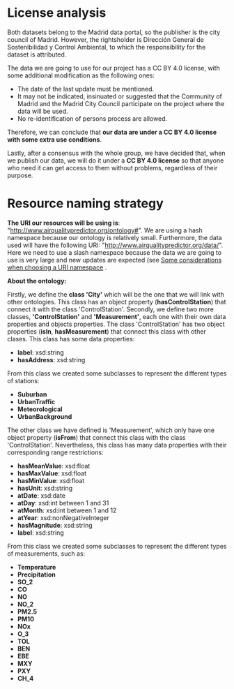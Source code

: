 # License analysis
Both datasets belong to the Madrid data portal, so the publisher is the city council of Madrid.
However, the rightsholder is Dirección General de Sostenibilidad y Control Ambiental, to which the responsibility for 
the dataset is attributed.

The data we are going to use for our project has a CC BY 4.0 license, with some additional modification as the 
following ones:
* The date of the last update must be mentioned.
* It may not be indicated, insinuated or suggested that the Community of Madrid and the Madrid City Council participate 
on the project where the data will be used.
* No re-identification of persons process are allowed.

Therefore, we can conclude that **our data are under a CC BY 4.0 license with some extra use conditions**.

Lastly, after a consensus with the whole group, we have decided that, when we publish our data, we will do it under a 
**CC BY 4.0 license** so that anyone who need it can get access to them without problems, regardless of their purpose.

# Resource naming strategy
**The URI our resources will be using is**: "http://www.airqualitypredictor.org/ontology#". We are using a hash namespace
because our ontology is relatively small. Furthermore, the data used will have the following URI:
"http://www.airqualitypredictor.org/data/". Here we need to use a slash namespace because the data we are going to use
is very large and new updates are expected (see 
[Some considerations when choosing a URI namespace](https://www.w3.org/2001/sw/BestPractices/VM/http-examples/2006-01-18/) .

**About the ontology:**

Firstly, we define the **class 'City'** which will be the one that we will link with other ontologies. This class has 
an object property (**hasControlStation**) that connect it with the class 'ControlStation'.
Secondly, we define two more classes, **'ControlStation'** and **'Measurement'**, each one with their own data properties 
and objects properties.
The class 'ControlStation' has two object properties (**isIn**, **hasMeasurement**) that connect this class with other 
clases. 
This class has some data properties:
* **label**:        xsd:string
* **hasAddress**:        xsd:string

From this class we created some subclasses to represent the different types of stations:
* **Suburban**
* **UrbanTraffic**
* **Meteorological**
* **UrbanBackground**

The other class we have defined is 'Measurement', which only have one object property (**isFrom**) that connect this
class with the class 'ControlStation'. Nevertheless, this class has many data properties with their corresponding range 
restrictions:
* **hasMeanValue**:        xsd:float
* **hasMaxValue**:         xsd:float
* **hasMinValue**:         xsd:float
* **hasUnit**:             xsd:string
* **atDate**:          xsd:date
* **atDay**:           xsd:int between 1 and 31
* **atMonth**:         xsd:int between 1 and 12
* **atYear**:          xsd:nonNegativeInteger
* **hasMagnitude**:    xsd:string
* **label**:           xsd:string

From this class we created some subclasses to represent the different types of measurements, such as:
* **Temperature**
* **Precipitation**
* **SO_2** 
* **CO** 
* **NO** 
* **NO_2** 
* **PM2.5**
* **PM10**
* **NOx**
* **O_3**
* **TOL**
* **BEN**
* **EBE**
* **MXY**
* **PXY**
* **CH_4**
